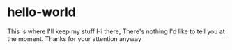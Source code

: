 # hello-world
This is where I'll keep my stuff
Hi there,
There's nothing I'd like to tell you at the moment. Thanks for your attention anyway

